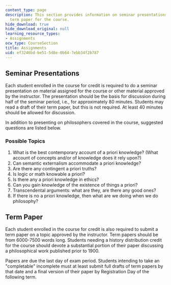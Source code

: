 ```yaml
---
content_type: page
description: This section provides information on seminar presentations and the required
  term paper for the course.
hide_download: true
hide_download_original: null
learning_resource_types:
- Assignments
ocw_type: CourseSection
title: Assignments
uid: ef3246bd-be51-5d8e-0b64-7ebb34f2b787
---
```


Seminar Presentations
---------------------

Each student enrolled in the course for credit is required to do a seminar presentation on material assigned for the course or other material approved by the instructor. The presentation should be the basis for discussion during half of the seminar period, i.e., for approximately 80 minutes. Students may read a draft of their term paper, but this is not required. At least 40 minutes should be allowed for discussion.

In addition to presenting on philosophers covered in the course, suggested questions are listed below.

### Possible Topics

1.  What is the best contemporary account of a priori knowledge? (What account of concepts and/or of knowledge does it rely upon?)
2.  Can semantic externalism accommodate a priori knowledge?
3.  Are there any contingent a priori truths?
4.  Is logic or math knowable a priori?
5.  Is there any a priori knowledge in ethics?
6.  Can you gain knowledge of the existence of things a priori?
7.  Transcendental arguments: what are they, are there any good ones?
8.  If there is no a priori knowledge, then what are we doing when we do philosophy?

Term Paper
----------

Each student enrolled in the course for credit is also required to submit a term paper on a topic approved by the instructor. Term papers should be from 6000-7500 words long. Students needing a history distribution credit for the course should devote a substantial portion of their paper discussing a philosophical work published prior to 1900.

Papers are due the last day of exam period. Students intending to take an "completable" incomplete must at least submit full drafts of term papers by that date and a final version of their paper by Registration Day of the following term.